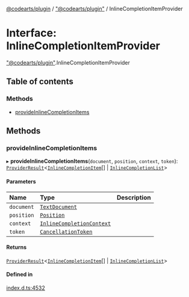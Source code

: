 [@codearts/plugin](../README.md) / ["@codearts/plugin"](../modules/_codearts_plugin_.md) / InlineCompletionItemProvider

# Interface: InlineCompletionItemProvider

["@codearts/plugin"](../modules/_codearts_plugin_.md).InlineCompletionItemProvider

## Table of contents

### Methods

- [provideInlineCompletionItems](codearts_plugin_.InlineCompletionItemProvider.md#provideinlinecompletionitems)

## Methods

### provideInlineCompletionItems

▸ **provideInlineCompletionItems**(`document`, `position`, `context`, `token`): [`ProviderResult`](../modules/_codearts_plugin_.md#providerresult)<[`InlineCompletionItem`](../classes/codearts_plugin_.InlineCompletionItem.md)[] \| [`InlineCompletionList`](../classes/codearts_plugin_.InlineCompletionList.md)\>

#### Parameters

| Name | Type | Description |
| :------ | :------ | :------ |
| `document` | [`TextDocument`](codearts_plugin_.TextDocument.md) |  |
| `position` | [`Position`](../classes/codearts_plugin_.Position.md) |  |
| `context` | [`InlineCompletionContext`](codearts_plugin_.InlineCompletionContext.md) |  |
| `token` | [`CancellationToken`](codearts_plugin_.CancellationToken.md) |  |

#### Returns

[`ProviderResult`](../modules/_codearts_plugin_.md#providerresult)<[`InlineCompletionItem`](../classes/codearts_plugin_.InlineCompletionItem.md)[] \| [`InlineCompletionList`](../classes/codearts_plugin_.InlineCompletionList.md)\>

#### Defined in

[index.d.ts:4532](https://github.com/huaweicloud/cloudide-plugin-api/blob/84e382d/index.d.ts#L4532)
